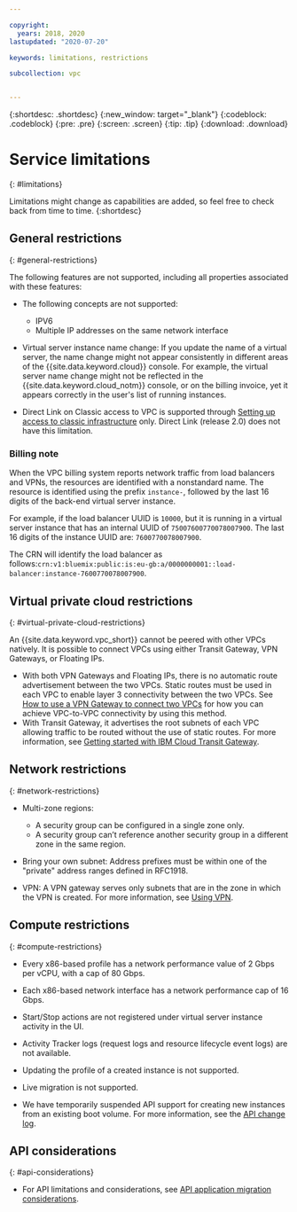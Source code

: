 ```yaml
---

copyright:
  years: 2018, 2020
lastupdated: "2020-07-20"

keywords: limitations, restrictions

subcollection: vpc


---
```


{:shortdesc: .shortdesc}
{:new_window: target="_blank"}
{:codeblock: .codeblock}
{:pre: .pre}
{:screen: .screen}
{:tip: .tip}
{:download: .download}

# Service limitations
{: #limitations}

Limitations might change as capabilities are added, so feel free to check back from time to time.
{:shortdesc}

## General restrictions
{: #general-restrictions}

The following features are not supported, including all properties associated with these features:

* The following concepts are not supported:
  * IPV6
  * Multiple IP addresses on the same network interface

* Virtual server instance name change: If you update the name of a virtual server, the name change might not appear consistently in different areas of the {{site.data.keyword.cloud}} console. For example, the virtual server name change might not be reflected in the {{site.data.keyword.cloud_notm}} console, or on the billing invoice, yet it appears correctly in the user's list of running instances.

* Direct Link on Classic access to VPC is supported through [Setting up access to classic infrastructure](/docs/vpc?topic=vpc-setting-up-access-to-classic-infrastructure) only. Direct Link (release 2.0) does not have this limitation. 

### Billing note
When the VPC billing system reports network traffic from load balancers and VPNs, the resources are identified with a nonstandard name. The resource is identified using the prefix `instance-`, followed by the last 16 digits of the back-end virtual server instance. 

For example, if the load balancer UUID is `10000`, but it is running in a virtual server instance that has an internal UUID of `75007600770078007900`. The last 16 digits of the instance UUID are: `7600770078007900`. 
  
The CRN will identify the load balancer as follows:`crn:v1:bluemix:public:is:eu-gb:a/0000000001::load-balancer:instance-7600770078007900`.

## Virtual private cloud restrictions
{: #virtual-private-cloud-restrictions}

An {{site.data.keyword.vpc_short}} cannot be peered with other VPCs natively. It is possible to connect VPCs using either Transit Gateway, VPN Gateways, or Floating IPs. 

* With both VPN Gateways and Floating IPs, there is no automatic route advertisement between the two VPCs. Static routes must be used in each VPC to enable layer 3 connectivity between the two VPCs. See [How to use a VPN Gateway to connect two VPCs](/docs/vpc?topic=vpc-using-vpn#vpn-example) for how you can achieve VPC-to-VPC connectivity by using this method. 
* With Transit Gateway, it advertises the root subnets of each VPC allowing traffic to be routed without the use of static routes. For more information, see [Getting started with IBM Cloud Transit Gateway](/docs/transit-gateway?topic=transit-gateway-getting-started).

## Network restrictions
{: #network-restrictions}

* Multi-zone regions: 
  * A security group can be configured in a single zone only. 
  * A security group can’t reference another security group in a different zone in the same region.

* Bring your own subnet: Address prefixes must be within one of the "private" address ranges defined in RFC1918.

* VPN: A VPN gateway serves only subnets that are in the zone in which the VPN is created. For more information, see [Using VPN](/docs/vpc?topic=vpc-using-vpn#vpn-limitations).

## Compute restrictions
{: #compute-restrictions}

* Every x86-based profile has a network performance value of 2 Gbps per vCPU, with a cap of 80 Gbps.
* Each x86-based network interface has a network performance cap of 16 Gbps. <!-- You might need to attach multiple network interfaces to your virtual server instance to optimize network performance. -->
* Start/Stop actions are not registered under virtual server instance activity in the UI.
* Activity Tracker logs (request logs and resource lifecycle event logs) are not available.
* Updating the profile of a created instance is not supported.
* Live migration is not supported.

* We have temporarily suspended API support for creating new instances from an existing boot volume. For more information, see the [API change log](/docs/vpc?topic=vpc-api-change-log).

## API considerations
{: #api-considerations}

* For API limitations and considerations, see [API application migration considerations](/docs/vpc?topic=vpc-api-integration-migration). 

